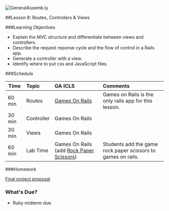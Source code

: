 
![GeneralAssemb.ly](../assets/ICL_icons/instr_agenda.png)


##Lesson 8: Routes, Controllers & Views


###Learning Objectives


*	Explain the MVC structure and differentiate between views and controllers. 
*	Describe the request reponse cycle and the flow of control in a Rails app.
*	Generate a controller with a view.
*	Identify where to put css and JavaScript files.



###Schedule


| Time        | Topic| GA ICLS| Comments |
| ------------- |:-------------|:-------------------|:-------------------|
| 60 min | Routes | [Games On Rails](instr_code_demo_notes.md)| Games on Rails is the only rails app for this lesson.| 
| 30 min | Controller | Games On Rails  | |
| 30 min | Views | Games On Rails | |
| 60 min | Lab Time | Games On Rails (add [Rock Paper Scissors](instr_exercise_notes.md)) |Students add the game rock paper scissors to games on rails. |



###Homework

[Final project proposal](https://github.com/ga-students/bewd_11_nyc_homework/tree/master/final_project)


### What's Due?


*	Ruby midterm due.

